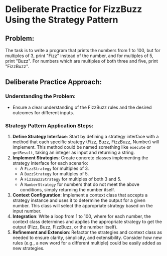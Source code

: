 # Deliberate Practice for FizzBuzz Using the Strategy Pattern

## Problem:

The task is to write a program that prints the numbers from 1 to 100, but for multiples of 3, print "Fizz" instead of the number, and for multiples of 5, print "Buzz". For numbers which are multiples of both three and five, print "FizzBuzz".

## Deliberate Practice Approach:

### Understanding the Problem:
- Ensure a clear understanding of the FizzBuzz rules and the desired outcomes for different inputs.

### Strategy Pattern Application Steps:
1. **Define Strategy Interface**: Start by defining a strategy interface with a method that each specific strategy (Fizz, Buzz, FizzBuzz, Number) will implement. This method could be named something like `execute` or `getResult`, taking an integer as input and returning a string.
2. **Implement Strategies**: Create concrete classes implementing the strategy interface for each scenario:
    - A `FizzStrategy` for multiples of 3.
    - A `BuzzStrategy` for multiples of 5.
    - A `FizzBuzzStrategy` for multiples of both 3 and 5.
    - A `NumberStrategy` for numbers that do not meet the above conditions, simply returning the number itself.
3. **Context Configuration**: Implement a context class that accepts a strategy instance and uses it to determine the output for a given number. This class will select the appropriate strategy based on the input number.
4. **Integration**: Write a loop from 1 to 100, where for each number, the context class determines and applies the appropriate strategy to get the output (Fizz, Buzz, FizzBuzz, or the number itself).
5. **Refinement and Extension**: Refactor the strategies and context class as needed to ensure clarity, simplicity, and extensibility. Consider how new rules (e.g., a new word for a different multiple) could be easily added as new strategies.
